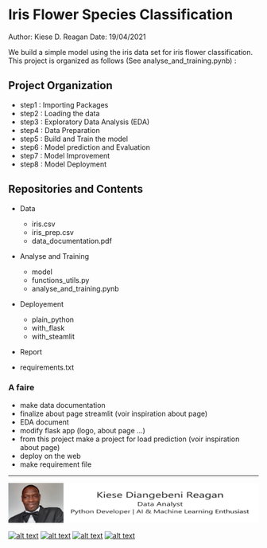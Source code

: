 <!-- ![alt text for screen readers](/accessoirs/data_logo_resized.png "Text to show on mouseover") -->

# Iris Flower Species Classification

Author: Kiese D. Reagan
Date: 19/04/2021

We build a simple model using the iris data set for iris flower classification. 
This project is organized as follows (See analyse_and_training.pynb) : 

## Project Organization

* step1 :  Importing Packages
* step2 :  Loading the data
* step3 : Exploratory Data Analysis (EDA)
* step4 : Data Preparation
* step5 : Build and Train the model
* step6 : Model prediction and Evaluation
* step7 : Model Improvement
* step8 : Model Deployment

## Repositories and Contents

* Data
  + iris.csv
  + iris_prep.csv
  + data_documentation.pdf

* Analyse and Training
  + model
  + functions_utils.py
  + analyse_and_training.pynb
 
* Deployement
  + plain_python
  + with_flask
  + with_steamlit
* Report
* requirements.txt


### A faire

+ make data documentation
+ finalize about page streamlit (voir inspiration about page)
+ EDA document
+ modify flask app (logo, about page ...)
+ from this project make a project for load prediction (voir inspiration about page)
+ deploy on the web
+ make requirement file

---

![alt text for screen readers](/accessoirs/rkd_etiquette.png "Text to show on mouseover")



[![alt text][2.1]][2]
[![alt text][3.1]][3]
[![alt text][5.1]][5]
[![alt text][6.1]][6]

<!-- links to social media icons -->
<!-- no need to change these -->

<!-- icons with padding -->


[2.1]: https://i.imgur.com/oFsAcMx.png (facebook icon with padding)
[3.1]: https://i.imgur.com/YCdR3o9.png (twitter icon with padding)

[5.1]: https://i.imgur.com/5BWvIrF.png (github icon with padding)
[6.1]: https://i.imgur.com/UA7Oh6z.png (medium icon with padding)

<!-- links to your social media accounts -->
<!-- update these accordingly -->


[2]: http://www.facebook.com/joechang0113
[3]: https://twitter.com/ReaganKiese
[5]: https://github.com/RekidiangData-S
[6]: https://medium.com/@rkddatas

<!-- Please don't remove this: Grab your social icons from https://github.com/joechang0113/socialpage -->

<!-- [1]: https://www.instagram.com/joechang0113 -->
[2]: http://www.facebook.com/joechang0113
[3]: https://twitter.com/ReaganKiese
<!-- [4]: http://weibo.com/7331813538/profile -->
[5]: https://github.com/RekidiangData-S
[6]: https://medium.com/@rkddatas
